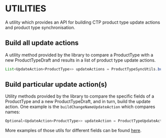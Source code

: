 # UTILITIES

A utility which provides an API for building CTP product type update actions and product type synchronisation.

## Build all update actions

A utility method provided by the library to compare a ProductType with a new ProductTypeDraft and results in a list of product type update actions.

```java
List<UpdateAction<ProductType>> updateActions = ProductTypeSyncUtils.buildActions(productType, productTypeDraft, productTypeSyncOptions);
```

## Build particular update action\(s\)

Utility methods provided by the library to compare the specific fields of a ProductType and a new ProductTypeDraft, and in turn, build the update action. One example is the `buildChangeNameUpdateAction` which compares names:

```java
Optional<UpdateAction<ProductType>> updateAction = ProductTypeUpdateActionUtils.buildChangeNameAction(oldProductType, productTypeDraft);
```

More examples of those utils for different fields can be found [here](https://github.com/commercetools/commercetools-sync-java/tree/8510fbcb09426c7c47955e2a2cbcde9cafe81a5c/src/test/java/com/commercetools/sync/producttypes/utils/ProductTypeUpdateActionUtilsTest.java).

